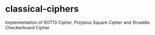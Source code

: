 # classical-ciphers
Implementation of ROT13 Cipher, Polybius Square Cipher and Straddle Checkerboard Cipher
